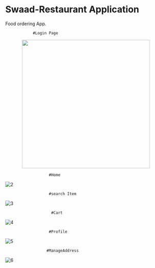 # Swaad-Restaurant Application
 Food ordering App.
 
                #Login Page
<p align="center">
<img src="https://github.com/imshahnawazdevil/Swaad-Restaurant-Application/blob/master/Pics/1.png" data-canonical-src="https://gyazo.com/eb5c5741b6a9a16c692170a41a49c858.png" width="400" height="400" />
</p>

                       #Home
                       
![2](https://user-images.githubusercontent.com/32239343/89369712-91890480-d6fc-11ea-9472-4ce8438d56c8.png)


                       #search Item 
![3](https://user-images.githubusercontent.com/32239343/89369726-98b01280-d6fc-11ea-85b3-e09e47439ac9.png)


                        #Cart
                        
![4](https://user-images.githubusercontent.com/32239343/89369740-a1a0e400-d6fc-11ea-99f9-a79212370c94.png)


                       #Profile
                       
![5](https://user-images.githubusercontent.com/32239343/89369747-a5346b00-d6fc-11ea-8f90-94d403cc8b2a.png)                       

                      #ManageAddress
                      
![6](https://user-images.githubusercontent.com/32239343/89369750-a6659800-d6fc-11ea-804e-2140e2bca60a.png)

